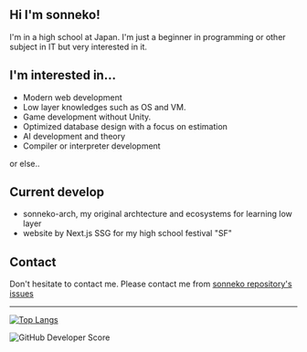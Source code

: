 ## Hi I'm sonneko!

I'm in a high school at Japan. I'm just a beginner in programming or other subject in IT but very interested in it.

## I'm interested in...
- Modern web development
- Low layer knowledges such as OS and VM.
- Game development without Unity.
- Optimized database design with a focus on estimation
- AI development and theory
- Compiler or interpreter development

or else..

## Current develop
- sonneko-arch, my original archtecture and ecosystems for learning low layer
- website by Next.js SSG for my high school festival "SF"

## Contact
Don't hesitate to contact me. Please contact me from [sonneko repository's issues](https://github.com/sonneko/sonneko/issues)

--- 

[![Top Langs](https://github-readme-stats.vercel.app/api/top-langs/?username=sonneko&layout=compact
)](https://github.com/anuraghazra/github-readme-stats)

![GitHub Developer Score](https://github-stats-eta-two.vercel.app/api/stats/sonneko)
